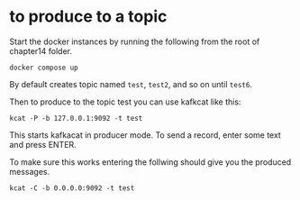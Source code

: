 # to produce to a topic

Start the docker instances by running the following from the root of chapter14 folder. 
    
    docker compose up

By default creates topic named `test`, `test2`, and so on until `test6`. 

Then to produce to the topic test you can use kafkcat like this:
    
    kcat -P -b 127.0.0.1:9092 -t test

This starts kafkacat in producer mode. To send a record, enter some text and press ENTER.


To make sure this works entering the follwing should give you the produced messages.

    kcat -C -b 0.0.0.0:9092 -t test
